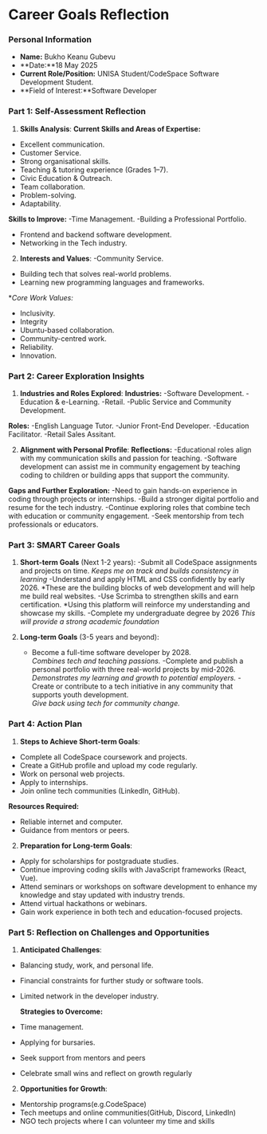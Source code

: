 
# Career Goals Reflection 

### Personal Information

- **Name:** Bukho Keanu Gubevu 
- **Date:**18 May 2025 
- **Current Role/Position:** UNISA Student/CodeSpace Software Development Student.
- **Field of Interest:**Software Developer

### Part 1: Self-Assessment Reflection

1. **Skills Analysis**:
**Current Skills and Areas of Expertise:**
- Excellent communication.
- Customer Service.
- Strong organisational skills.
- Teaching & tutoring experience (Grades 1–7).
- Civic Education & Outreach.
- Team collaboration.
- Problem-solving.
- Adaptability.
  
**Skills to Improve:**
-Time Management.
-Building a Professional Portfolio.
- Frontend and backend software development.
- Networking in the Tech industry.
  
2. **Interests and Values**:
-Community Service.
- Building tech that solves real-world problems.
- Learning new programming languages and frameworks.
 
**Core Work Values:*
- Inclusivity.
- Integrity
- Ubuntu-based collaboration.
- Community-centred work.
- Reliability.
- Innovation.

### Part 2: Career Exploration Insights
1. **Industries and Roles Explored**:
  **Industries:**
-Software Development.
-Education & e-Learning.
-Retail.
-Public Service and Community Development.

**Roles:**
-English Language Tutor.
-Junior Front-End Developer.
-Education Facilitator.
-Retail Sales Assitant.
  
2. **Alignment with Personal Profile**:
  **Reflections:**
-Educational roles align with my communication skills and  passion for teaching.
-Software development can assist me in community engagement by teaching coding to children or building apps that support the community.

**Gaps and Further Exploration:**
-Need to gain hands-on experience in coding through projects or internships.
-Build a stronger digital portfolio and resume for the tech industry.
-Continue exploring roles that combine tech with education or community engagement.
-Seek mentorship from tech professionals or educators.
 
### Part 3: SMART Career Goals

1. **Short-term Goals** (Next 1-2 years):
   -Submit all CodeSpace assignments and projects on time.
   *Keeps me on track and builds consistency in learning*
   -Understand and apply HTML and CSS confidently by early 2026.
   *These are the building blocks of web development and will help me build real 
   websites.
   -Use Scrimba to strengthen skills and earn certification.
   *Using this platform will reinforce my understanding and showcase my skills.
   -Complete my undergraduate degree by 2026
   *This will provide a strong academic foundation*

3. **Long-term Goals** (3-5 years and beyond):
   - Become a full-time software developer by 2028.  
   *Combines tech and teaching passions.*
    -Complete and publish a personal portfolio with three real-world projects by 
    mid-2026.  
   *Demonstrates my learning and growth to potential employers.*
   -Create or contribute to a tech initiative in any community that supports 
    youth development.  
   *Give back using tech for community change.*

### Part 4: Action Plan

1. **Steps to Achieve Short-term Goals**:
- Complete all CodeSpace coursework and projects.
- Create a GitHub profile and upload my code regularly.
- Work on personal web projects.
- Apply to internships.
- Join online tech communities (LinkedIn, GitHub).
  
**Resources Required:**
- Reliable internet and computer.
- Guidance from mentors or peers.

  
2. **Preparation for Long-term Goals**:
- Apply for scholarships for postgraduate studies.
- Continue improving coding skills with JavaScript frameworks (React, Vue).
- Attend seminars or workshops on software development to enhance my knowledge 
 and stay updated with industry trends.
- Attend virtual hackathons or webinars.
- Gain work experience in both tech and education-focused projects.

### Part 5: Reflection on Challenges and Opportunities

1. **Anticipated Challenges**:
- Balancing study, work, and personal life.
- Financial constraints for further study or software tools.
- Limited network in the developer industry.
  
  **Strategies to Overcome:**
- Time management.
- Applying for bursaries.
- Seek support from mentors and peers
- Celebrate small wins and reflect on growth regularly
  
2. **Opportunities for Growth**:
- Mentorship programs(e.g.CodeSpace)
- Tech meetups and online communities(GitHub, Discord, LinkedIn)
- NGO tech projects where I can volunteer my time and skills




